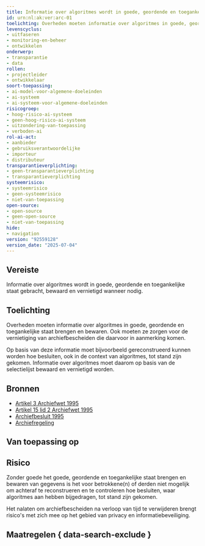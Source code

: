 ```yaml
---
title: Informatie over algoritmes wordt in goede, geordende en toegankelijke staat gebracht, bewaard en vernietigd wanneer nodig
id: urn:nl:ak:ver:arc-01
toelichting: Overheden moeten informatie over algoritmes in goede, geordende en toegankelijke staat brengen en bewaren. Ook moeten ze zorgen voor de vernietiging van archiefbescheiden die daarvoor in aanmerking komen.
levenscyclus:
- uitfaseren
- monitoring-en-beheer
- ontwikkelen
onderwerp:
- transparantie
- data
rollen:
- projectleider
- ontwikkelaar
soort-toepassing:
- ai-model-voor-algemene-doeleinden
- ai-systeem
- ai-systeem-voor-algemene-doeleinden
risicogroep:
- hoog-risico-ai-systeem
- geen-hoog-risico-ai-systeem
- uitzondering-van-toepassing
- verboden-ai
rol-ai-act:
- aanbieder
- gebruiksverantwoordelijke
- importeur
- distributeur
transparantieverplichting:
- geen-transparantieverplichting
- transparantieverplichting
systeemrisico:
- systeemrisico
- geen-systeemrisico
- niet-van-toepassing
open-source:
- open-source
- geen-open-source
- niet-van-toepassing
hide:
- navigation
version: "92559128"
version_date: "2025-07-04"
---
```


<!-- tags -->
## Vereiste

Informatie over algoritmes wordt in goede, geordende en toegankelijke staat gebracht, bewaard en vernietigd wanneer nodig.

## Toelichting

Overheden moeten informatie over algoritmes in goede, geordende en toegankelijke staat brengen en bewaren. Ook moeten ze zorgen voor de vernietiging van archiefbescheiden die daarvoor in aanmerking komen.

Op basis van deze informatie moet bijvoorbeeld gereconstrueerd kunnen worden hoe besluiten, ook in de context van algoritmes, tot stand zijn gekomen. Informatie over algoritmes moet daarom op basis van de selectielijst bewaard en vernietigd worden.

## Bronnen

- [Artikel 3 Archiefwet 1995](https://wetten.overheid.nl/jci1.3:c:BWBR0007376&hoofdstuk=II&artikel=3&z=2022-05-01&g=2022-05-01)
- [Artikel 15 lid 2 Archiefwet 1995](https://wetten.overheid.nl/jci1.3:c:BWBR0007376&hoofdstuk=II&artikel=15&z=2022-05-01&g=2022-05-01)
- [Archiefbesluit 1995](https://wetten.overheid.nl/jci1.3:c:BWBR0007748&z=2020-01-01&g=2020-01-01)
- [Archiefregeling](https://wetten.overheid.nl/jci1.3:c:BWBR0027041&z=2014-01-01&g=2014-01-01)

## Van toepassing op
<!-- tags-ai-act -->



## Risico

Zonder goede het goede, geordende en toegankelijke staat brengen en bewaren van gegevens is het voor betrokkene(n) of derden niet mogelijk om achteraf te reconstrueren en te controleren hoe besluiten, waar algoritmes aan hebben bijgedragen, tot stand zijn gekomen.

Het nalaten om archiefbescheiden na verloop van tijd te verwijderen brengt risico's met zich mee op het gebied van privacy en informatiebeveiliging.

## Maatregelen { data-search-exclude }

<!-- list_maatregelen vereiste/arc-01-archiefwet no-search no-onderwerp no-rol no-levenscyclus -->
